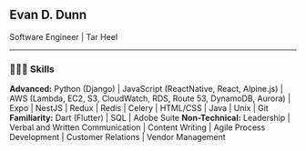 ## Evan D. Dunn
Software Engineer | Tar Heel
***
### 🧑🏻‍💻 Skills
__Advanced:__ Python (Django) | JavaScript (ReactNative, React, Alpine.js) | AWS (Lambda, EC2, S3, CloudWatch, RDS, Route 53, DynamoDB, Aurora) | Expo | NestJS | Redux | Redis | Celery | HTML/CSS | Java | Unix | Git
__Familiarity:__ Dart (Flutter) | SQL | Adobe Suite
__Non-Technical:__ Leadership | Verbal and Written Communication | Content Writing | Agile Process Development | Customer Relations | Vendor Management



<!--
**evanddunn/evanddunn** is a ✨ _special_ ✨ repository because its `README.md` (this file) appears on your GitHub profile.

Here are some ideas to get you started:

- 🔭 I’m currently working on ...
- 🌱 I’m currently learning ...
- 👯 I’m looking to collaborate on ...
- 🤔 I’m looking for help with ...
- 💬 Ask me about ...
- 📫 How to reach me: ...
- 😄 Pronouns: ...
- ⚡ Fun fact: ...
-->
